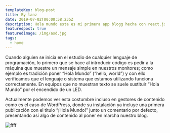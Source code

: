```yaml
---
templateKey: blog-post
title: By lanz
date: 2019-07-02T00:00:58.235Z
description: Hola mundo esta es mi primera app blogg hecha con react.js y gatsby
featuredpost: true
featuredimage: /img/asd.jpg
tags:
  - home
---
```

Cuando alguien se inicia en el estudio de cualquier lenguaje de programación, lo primero que se hace al introducir código es pedir a la máquina que muestre un mensaje simple en nuestros monitores; como ejemplo es tradición poner “Hola Mundo” (“hello, world”) y con ello verificamos que el lenguaje o sistema que estamos utilizando funciona correctamente. En equipos que no muestran texto se suele sustituir “Hola Mundo” por el encendido de un LED.

Actualmente podemos ver esta costumbre incluso en gestores de contenido como es el caso de WordPress, donde su instalación ya incluye una primera publicación con el título “¡Hola Mundo!” junto un comentario por defecto, presentando así algo de contenido al poner en marcha nuestro blog.

![ffff](/img/asd.jpg "dd")
